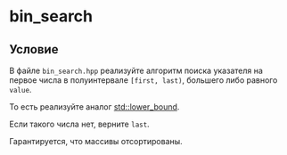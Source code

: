 # bin_search

## Условие

В файле `bin_search.hpp` реализуйте алгоритм поиска указателя на первое числа в полуинтервале `[first, last)`, большего либо равного `value`.

То есть реализуйте аналог [std::lower_bound](https://en.cppreference.com/w/cpp/algorithm/lower_bound).

Если такого числа нет, верните `last`.

Гарантируется, что массивы отсортированы.
